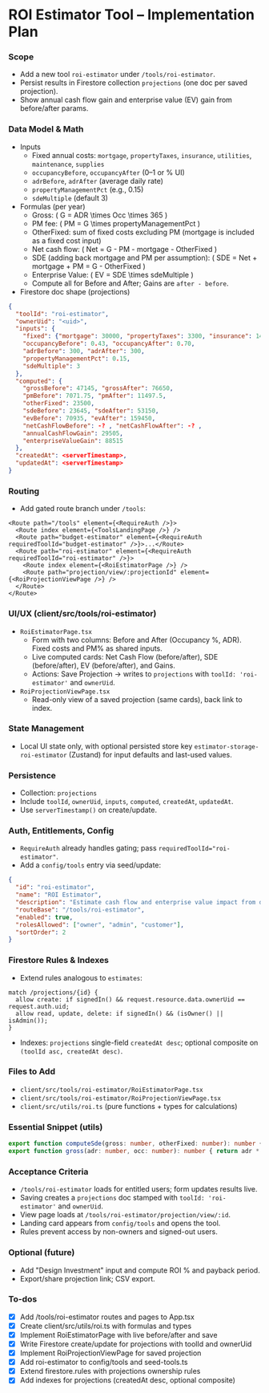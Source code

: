 <!-- 473c5827-eac0-4882-82b4-5253d8e3d662 dfb0739f-f2a1-413f-94ec-58f8cc4ff596 -->
# ROI Estimator Tool – Implementation Plan

### Scope

- Add a new tool `roi-estimator` under `/tools/roi-estimator`.
- Persist results in Firestore collection `projections` (one doc per saved projection).
- Show annual cash flow gain and enterprise value (EV) gain from before/after params.

### Data Model & Math

- Inputs
  - Fixed annual costs: `mortgage`, `propertyTaxes`, `insurance`, `utilities`, `maintenance`, `supplies`
  - `occupancyBefore`, `occupancyAfter` (0–1 or % UI)
  - `adrBefore`, `adrAfter` (average daily rate)
  - `propertyManagementPct` (e.g., 0.15)
  - `sdeMultiple` (default 3)
- Formulas (per year)
  - Gross: \( G = ADR \times Occ \times 365 \)
  - PM fee: \( PM = G \times propertyManagementPct \)
  - OtherFixed: sum of fixed costs excluding PM (mortgage is included as a fixed cost input)
  - Net cash flow: \( Net = G - PM - mortgage - OtherFixed \)
  - SDE (adding back mortgage and PM per assumption): \( SDE = Net + mortgage + PM = G - OtherFixed \)
  - Enterprise Value: \( EV = SDE \times sdeMultiple \)
  - Compute all for Before and After; Gains are `after - before`.
- Firestore doc shape (projections)
```json
{
  "toolId": "roi-estimator",
  "ownerUid": "<uid>",
  "inputs": {
    "fixed": {"mortgage": 30000, "propertyTaxes": 3300, "insurance": 1400, "utilities": 10800, "maintenance": 6000, "supplies": 2000},
    "occupancyBefore": 0.43, "occupancyAfter": 0.70,
    "adrBefore": 300, "adrAfter": 300,
    "propertyManagementPct": 0.15,
    "sdeMultiple": 3
  },
  "computed": {
    "grossBefore": 47145, "grossAfter": 76650,
    "pmBefore": 7071.75, "pmAfter": 11497.5,
    "otherFixed": 23500,
    "sdeBefore": 23645, "sdeAfter": 53150,
    "evBefore": 70935, "evAfter": 159450,
    "netCashFlowBefore": -? , "netCashFlowAfter": -? ,
    "annualCashFlowGain": 29505,
    "enterpriseValueGain": 88515
  },
  "createdAt": <serverTimestamp>,
  "updatedAt": <serverTimestamp>
}
```


### Routing

- Add gated route branch under `/tools`:
```20:31:client/src/App.tsx
<Route path="/tools" element={<RequireAuth />}>
  <Route index element={<ToolsLandingPage />} />
  <Route path="budget-estimator" element={<RequireAuth requiredToolId="budget-estimator" />}>...</Route>
  <Route path="roi-estimator" element={<RequireAuth requiredToolId="roi-estimator" />}>
    <Route index element={<RoiEstimatorPage />} />
    <Route path="projection/view/:projectionId" element={<RoiProjectionViewPage />} />
  </Route>
</Route>
```


### UI/UX (client/src/tools/roi-estimator)

- `RoiEstimatorPage.tsx`
  - Form with two columns: Before and After (Occupancy %, ADR). Fixed costs and PM% as shared inputs.
  - Live computed cards: Net Cash Flow (before/after), SDE (before/after), EV (before/after), and Gains.
  - Actions: Save Projection → writes to `projections` with `toolId: 'roi-estimator'` and `ownerUid`.
- `RoiProjectionViewPage.tsx`
  - Read-only view of a saved projection (same cards), back link to index.

### State Management

- Local UI state only, with optional persisted store key `estimator-storage-roi-estimator` (Zustand) for input defaults and last-used values.

### Persistence

- Collection: `projections`
- Include `toolId`, `ownerUid`, `inputs`, `computed`, `createdAt`, `updatedAt`.
- Use `serverTimestamp()` on create/update.

### Auth, Entitlements, Config

- `RequireAuth` already handles gating; pass `requiredToolId="roi-estimator"`.
- Add a `config/tools` entry via seed/update:
```json
{
  "id": "roi-estimator",
  "name": "ROI Estimator",
  "description": "Estimate cash flow and enterprise value impact from design.",
  "routeBase": "/tools/roi-estimator",
  "enabled": true,
  "rolesAllowed": ["owner", "admin", "customer"],
  "sortOrder": 2
}
```


### Firestore Rules & Indexes

- Extend rules analogous to `estimates`:
```rules
match /projections/{id} {
  allow create: if signedIn() && request.resource.data.ownerUid == request.auth.uid;
  allow read, update, delete: if signedIn() && (isOwner() || isAdmin());
}
```

- Indexes: `projections` single-field `createdAt desc`; optional composite on `(toolId asc, createdAt desc)`.

### Files to Add

- `client/src/tools/roi-estimator/RoiEstimatorPage.tsx`
- `client/src/tools/roi-estimator/RoiProjectionViewPage.tsx`
- `client/src/utils/roi.ts` (pure functions + types for calculations)

### Essential Snippet (utils)

```ts
export function computeSde(gross: number, otherFixed: number): number { return gross - otherFixed; }
export function gross(adr: number, occ: number): number { return adr * occ * 365; }
```

### Acceptance Criteria

- `/tools/roi-estimator` loads for entitled users; form updates results live.
- Saving creates a `projections` doc stamped with `toolId: 'roi-estimator'` and `ownerUid`.
- View page loads at `/tools/roi-estimator/projection/view/:id`.
- Landing card appears from `config/tools` and opens the tool.
- Rules prevent access by non-owners and signed-out users.

### Optional (future)

- Add "Design Investment" input and compute ROI % and payback period.
- Export/share projection link; CSV export.

### To-dos

- [x] Add /tools/roi-estimator routes and pages to App.tsx
- [x] Create client/src/utils/roi.ts with formulas and types
- [x] Implement RoiEstimatorPage with live before/after and save
- [x] Write Firestore create/update for projections with toolId and ownerUid
- [x] Implement RoiProjectionViewPage for saved projection
- [x] Add roi-estimator to config/tools and seed-tools.ts
- [x] Extend firestore.rules with projections ownership rules
- [x] Add indexes for projections (createdAt desc, optional composite)